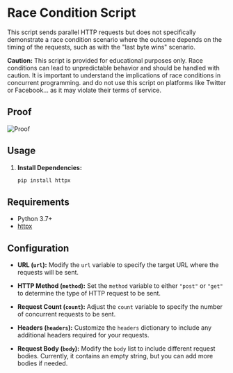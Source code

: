 # Race Condition Script

This script sends parallel HTTP requests but does not specifically demonstrate a race condition scenario where the outcome depends on the timing of the requests, such as with the "last byte wins" scenario.


**Caution:** This script is provided for educational purposes only. Race conditions can lead to unpredictable behavior and should be handled with caution. It is important to understand the implications of race conditions in concurrent programming. and do not use this script on platforms like Twitter or Facebook... as it may violate their terms of service.

## Proof
![Proof](blob:https://github.com/3ac0d472-eeda-4d77-bb28-d878509c565b)


## Usage

1. **Install Dependencies:**
   ```bash
   pip install httpx

## Requirements

- Python 3.7+
- [httpx](https://github.com/encode/httpx)

## Configuration

- **URL (`url`):**
  Modify the `url` variable to specify the target URL where the requests will be sent.

- **HTTP Method (`method`):**
  Set the `method` variable to either `"post"` or `"get"` to determine the type of HTTP request to be sent.

- **Request Count (`count`):**
  Adjust the `count` variable to specify the number of concurrent requests to be sent.

- **Headers (`headers`):**
  Customize the `headers` dictionary to include any additional headers required for your requests.

- **Request Body (`body`):**
  Modify the `body` list to include different request bodies. Currently, it contains an empty string, but you can add more bodies if needed.
